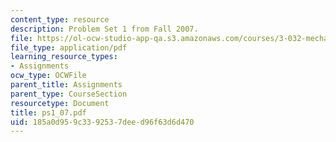 ```yaml
---
content_type: resource
description: Problem Set 1 from Fall 2007.
file: https://ol-ocw-studio-app-qa.s3.amazonaws.com/courses/3-032-mechanical-behavior-of-materials-fall-2007/185a0d959c3392537deed96f63d6d470_ps1_07.pdf
file_type: application/pdf
learning_resource_types:
- Assignments
ocw_type: OCWFile
parent_title: Assignments
parent_type: CourseSection
resourcetype: Document
title: ps1_07.pdf
uid: 185a0d95-9c33-9253-7dee-d96f63d6d470
---
```

